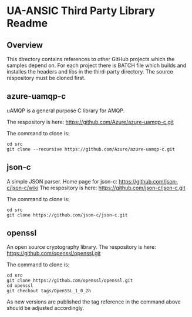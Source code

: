 # UA-ANSIC Third Party Library Readme #
## Overview ##
This directory contains references to other GitHub projects which the samples depend on.
For each project there is BATCH file which builds and installes the headers and libs in the third-party directory.
The source respository must be cloned first.

## azure-uamqp-c ##
uAMQP is a general purpose C library for AMQP.

The respository is here: https://github.com/Azure/azure-uamqp-c.git

The command to clone is:

```
cd src
git clone --recursive https://github.com/Azure/azure-uamqp-c.git
```

## json-c ##
A simple JSON parser.
Home page for json-c: https://github.com/json-c/json-c/wiki
The respository is here: https://github.com/json-c/json-c.git

The command to clone is:

```
cd src
git clone https://github.com/json-c/json-c.git
```

## openssl ##
An open source cryptography library.
The respository is here: https://github.com/openssl/openssl.git

The command to clone is:

```
cd src
git clone https://github.com/openssl/openssl.git
cd openssl
git checkout tags/OpenSSL_1_0_2h
```

As new versions are published the tag reference in the command above should be adjusted accordingly.
